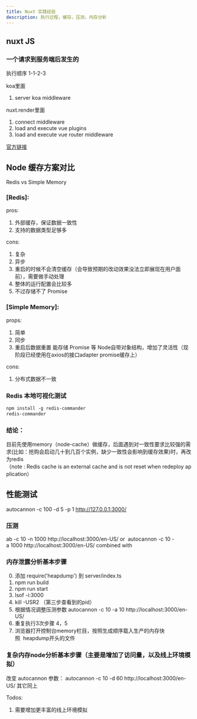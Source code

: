 ```yaml
---
title: Nuxt 实践经验
description: 执行过程，缓存，压测，内存分析
---
```

## nuxt JS
### 一个请求到服务端后发生的
执行顺序 1-1-2-3

koa里面
1. server koa middleware

nuxt.render里面
1. connect middleware
2. load and execute vue plugins
3. load and execute vue router middleware

[官方链接](https://nuxtjs.org/guide#schema)

## Node 缓存方案对比
Redis vs Simple Memory

### [Redis]:

pros:
1. 外部缓存，保证数据一致性
2. 支持的数据类型足够多

cons:

1. 复杂
2. 异步
3. 重启的时候不会清空缓存（会导致预期的改动效果没法立即展现在用户面前），需要做手动处理
4. 整体的运行配置会比较多
5. 不过存储不了 Promise

### [Simple Memory]:

props:

1. 简单
2. 同步
3. 重启后数据重置
能存储 Promise 等 Node自带对象结构，增加了灵活性（现阶段已经使用在axios的接口adapter promise缓存上）

cons:

1. 分布式数据不一致

### Redis 本地可视化测试
```bash
npm install -g redis-commander
redis-commander
```
### 结论：
目前先使用memory（node-cache）做缓存，后面遇到对一致性要求比较强的需求(比如：抢购会启动几十到几百个实例，缺少一致性会影响到缓存效果)时，再改为redis（note : Redis cache is an external cache and is not reset when redeploy application）

## 性能测试
autocannon -c 100 -d 5 -p 1 http://127.0.0.1:3000/
### 压测
ab -c 10 -n 1000 http://localhost:3000/en-US/
or 
autocannon -c 10 -a 1000 http://localhost:3000/en-US/
combined with

### 内存泄露分析基本步骤

0. 添加 require('heapdump') 到 server/index.ts
1. npm run build
2. npm run start
3. lsof -i:3000
4. kill -USR2 <pid>（第三步查看到的pid）
5. 根据情况调整压测参数 autocannon -c 10 -a 10 http://localhost:3000/en-US/
6. 重复执行3次步骤 4，5
7. 浏览器打开控制台memory栏目，按照生成顺序载入生产的内存快照  heapdump开头的文件

### 复杂内存node分析基本步骤（主要是增加了访问量，以及线上环境模拟）

改变 autocannon 参数： autocannon -c 10 -d 60 http://localhost:3000/en-US/
其它同上

Todos:
1. 需要增加更丰富的线上环境模拟
